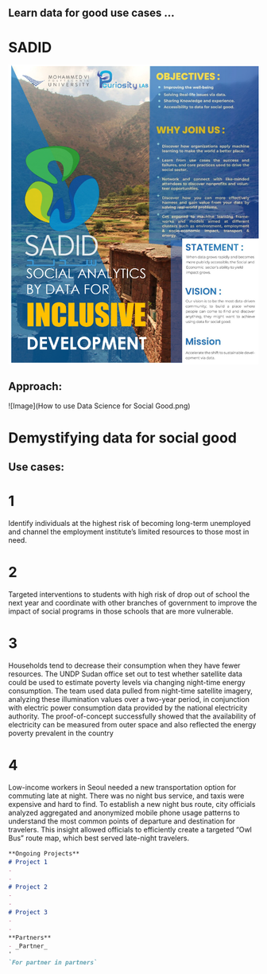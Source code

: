 ## Learn data for good use cases ...
# SADID
![Image](BANNER.png)
## Approach:
![Image](How to use Data Science for Social Good.png)
# Demystifying data for social good
## Use cases:
# 1
Identify individuals at the highest risk of becoming long-term unemployed and channel the employment institute’s limited resources to those most in need.
# 2
Targeted interventions to students with high risk of drop out of school the next year and coordinate with other branches of government to improve the impact of social programs in those schools that are more vulnerable.
# 3
Households tend to decrease their consumption when they have fewer resources. The UNDP Sudan office set out to test whether satellite data could be used to estimate poverty levels via changing night-time energy consumption. The team used data pulled from night-time satellite imagery, analyzing these illumination values over a two-year period, in conjunction with electric power consumption data provided by the national electricity authority. The proof-of-concept successfully showed that the availability of electricity can be measured from outer space and also reflected the energy poverty prevalent in the country
# 4
Low-income workers in Seoul needed a new transportation option for commuting late at night. There was no night bus service, and taxis were expensive and hard to find. To establish a new night bus route, city officials analyzed aggregated and anonymized mobile phone usage patterns to understand the most common points of departure and destination for travelers. This insight allowed officials to efficiently create a targeted “Owl Bus” route map, which best served late-night travelers. 



```markdown
**Ongoing Projects**
# Project 1
- 
- 
# Project 2
- 
- 
# Project 3
- 
- 
**Partners**
- _Partner_
'
`For partner in partners`

```

